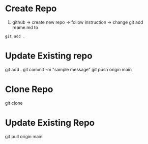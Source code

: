 # Create Repo
1. github -> create new repo -> follow instruction -> change git add reame.md to

```
git add .
```

# Update Existing repo
git add .
git commit -m "sample message"
git push origin main


# Clone Repo
git clone [<githublink>](https://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@github.com/kupzsensei/fullstack2025.git)


# Update Existing Repo
git pull origin main